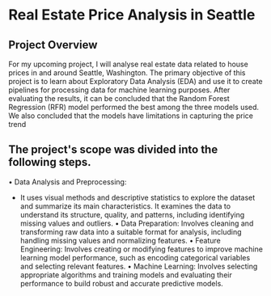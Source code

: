 # Real Estate Price Analysis in Seattle

## Project Overview

For my upcoming project, I will analyse real estate data related to house prices in and around Seattle, Washington. The primary objective of this project is to learn about Exploratory Data Analysis (EDA) and use it to create pipelines for processing data for machine learning purposes. After evaluating the results, it can be concluded that the Random Forest Regression (RFR) model performed the best among the three models used. We also concluded that the models have limitations in capturing the price trend

## The project's scope was divided into the following steps. 

•	Data Analysis and Preprocessing: 
-	It uses visual methods and descriptive statistics to explore the dataset and summarize its main characteristics. It examines the data to understand its structure, quality, and patterns, including identifying missing values and outliers.
•	Data Preparation: Involves cleaning and transforming raw data into a suitable format for analysis, including handling missing values and normalizing features. 
•	Feature Engineering: Involves creating or modifying features to improve machine learning model performance, such as encoding categorical variables and selecting relevant features. 
•	Machine Learning: Involves selecting appropriate algorithms and training models and evaluating their performance to build robust and accurate predictive models. 
